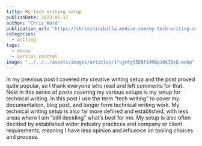 ```yaml
---
title: My tech writing setup
publishDate: 2023-05-17
author: "Chris Ward"
publication_url: "https://chrischinchilla.medium.com/my-tech-writing-setup-75bcbcb9cf19"
categories:
  - writing
tags:
  - macos
  - version control
image: "../../../assets/images/articles/1*ujmfgf5E8f14RBpJ8k7DsQ.webp"
---
```


In my previous post I covered my creative writing setup and the post proved quite popular, so I thank everyone who read and left comments for that. Next in this series of posts covering my various setups is my setup for technical writing. In this post I use the term “tech writing” to cover my documentation, blog post, and longer form technical writing work.
My technical writing setup is also far more defined and established, with less areas where I am “still deciding” what’s best for me. My setup is also often decided by established wider industry practices and company or client requirements, meaning I have less opinion and influence on tooling choices and process.
